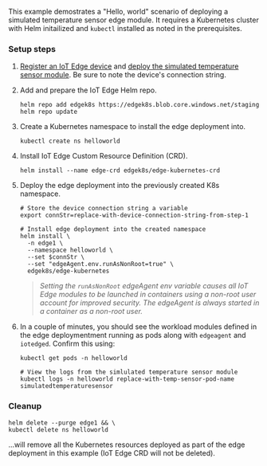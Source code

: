 This example demostrates a "Hello, world" scenario of deploying a simulated temperature sensor edge module. It requires a Kubernetes cluster with Helm initailized and `kubectl` installed as noted in the prerequisites.

### Setup steps

1. [Register an IoT Edge device](https://docs.microsoft.com/azure/iot-edge/quickstart-linux#register-an-iot-edge-device) and [deploy the simulated temperature sensor module](https://docs.microsoft.com/azure/iot-edge/quickstart-linux#deploy-a-module). Be sure to note the device's connection string.

1. Add and prepare the IoT Edge Helm repo.

    ```shell
    helm repo add edgek8s https://edgek8s.blob.core.windows.net/staging  
    helm repo update  
    ```


1. Create a Kubernetes namespace to install the edge deployment into.

    ```shell
    kubectl create ns helloworld
    ```

1. Install IoT Edge Custom Resource Definition (CRD).

    ```shell
    helm install --name edge-crd edgek8s/edge-kubernetes-crd  
    ```

1. Deploy the edge deployment into the previously created K8s namespace.

    ```shell
    # Store the device connection string a variable
    export connStr=replace-with-device-connection-string-from-step-1

    # Install edge deployment into the created namespace
    helm install \
      -n edge1 \
      --namespace helloworld \
      --set $connStr \
      --set "edgeAgent.env.runAsNonRoot=true" \
      edgek8s/edge-kubernetes
    ```

    >*Setting the `runAsNonRoot` edgeAgent env variable causes all IoT Edge modules to be launched in containers using a non-root user account for improved security. The edgeAgent is always started in a container as a non-root user.*

6. In a couple of minutes, you should see the workload modules defined in the edge deploymentment running as pods along with `edgeagent` and `iotedged`. Confirm this using:

    ```
    kubectl get pods -n helloworld

    # View the logs from the simlulated temperature sensor module
    kubectl logs -n helloworld replace-with-temp-sensor-pod-name simulatedtemperaturesensor
    ```

### Cleanup

```
helm delete --purge edge1 && \
kubectl delete ns helloworld
 ```` 
 ...will remove all the  Kubernetes resources deployed as part of the edge deployment in this example (IoT Edge CRD will not be deleted).




